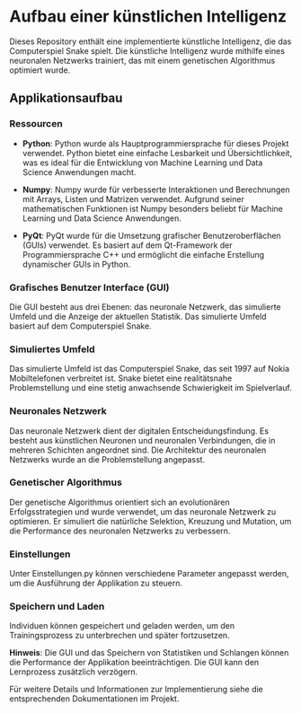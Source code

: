 # Aufbau einer künstlichen Intelligenz

Dieses Repository enthält eine implementierte künstliche Intelligenz, die das Computerspiel Snake spielt. Die künstliche Intelligenz wurde mithilfe eines neuronalen Netzwerks trainiert, das mit einem genetischen Algorithmus optimiert wurde.

## Applikationsaufbau

### Ressourcen

- **Python**: Python wurde als Hauptprogrammiersprache für dieses Projekt verwendet. Python bietet eine einfache Lesbarkeit und Übersichtlichkeit, was es ideal für die Entwicklung von Machine Learning und Data Science Anwendungen macht.
  
- **Numpy**: Numpy wurde für verbesserte Interaktionen und Berechnungen mit Arrays, Listen und Matrizen verwendet. Aufgrund seiner mathematischen Funktionen ist Numpy besonders beliebt für Machine Learning und Data Science Anwendungen.
  
- **PyQt**: PyQt wurde für die Umsetzung grafischer Benutzeroberflächen (GUIs) verwendet. Es basiert auf dem Qt-Framework der Programmiersprache C++ und ermöglicht die einfache Erstellung dynamischer GUIs in Python.

### Grafisches Benutzer Interface (GUI)

Die GUI besteht aus drei Ebenen: das neuronale Netzwerk, das simulierte Umfeld und die Anzeige der aktuellen Statistik. Das simulierte Umfeld basiert auf dem Computerspiel Snake.

### Simuliertes Umfeld

Das simulierte Umfeld ist das Computerspiel Snake, das seit 1997 auf Nokia Mobiltelefonen verbreitet ist. Snake bietet eine realitätsnahe Problemstellung und eine stetig anwachsende Schwierigkeit im Spielverlauf.

### Neuronales Netzwerk

Das neuronale Netzwerk dient der digitalen Entscheidungsfindung. Es besteht aus künstlichen Neuronen und neuronalen Verbindungen, die in mehreren Schichten angeordnet sind. Die Architektur des neuronalen Netzwerks wurde an die Problemstellung angepasst.

### Genetischer Algorithmus

Der genetische Algorithmus orientiert sich an evolutionären Erfolgsstrategien und wurde verwendet, um das neuronale Netzwerk zu optimieren. Er simuliert die natürliche Selektion, Kreuzung und Mutation, um die Performance des neuronalen Netzwerks zu verbessern.

### Einstellungen

Unter Einstellungen.py können verschiedene Parameter angepasst werden, um die Ausführung der Applikation zu steuern.

### Speichern und Laden

Individuen können gespeichert und geladen werden, um den Trainingsprozess zu unterbrechen und später fortzusetzen.

**Hinweis**: Die GUI und das Speichern von Statistiken und Schlangen können die Performance der Applikation beeinträchtigen. Die GUI kann den Lernprozess zusätzlich verzögern.

Für weitere Details und Informationen zur Implementierung siehe die entsprechenden Dokumentationen im Projekt.
